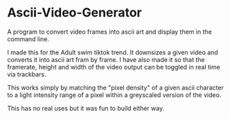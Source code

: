# Ascii-Video-Generator
A program to convert video frames into ascii art and display them in the command line.

I made this for the Adult swim tiktok trend. It downsizes a given video and converts it into ascii art fram by frame.
I have also made it so that the framerate, height and width of the video output can be toggled in real time via trackbars.

This works simply by matching the "pixel density" of a given ascii character to a light intensity range of a pixel within a greyscaled version of the video.

This has no real uses but it was fun to build either way.
